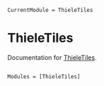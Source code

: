```@meta
CurrentModule = ThieleTiles
```

# ThieleTiles

Documentation for [ThieleTiles](https://github.com/tp2750/ThieleTiles.jl).

```@index
```

```@autodocs
Modules = [ThieleTiles]
```
